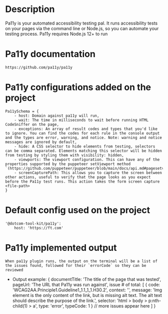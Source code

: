# Description 
 Pa11y is your automated accessibility testing pal. It runs accessibility tests on your pages via the command line or Node.js, so you can automate your testing process.
 Pa11y requires Node.js 12+ to run

# Pa11y documentation
 `https://github.com/pa11y/pa11y`

# Pa11y configurations added on the project
    Pa11ySchema = {
        - host: Domain against pa11y will run,
        - wait: The time in milliseconds to wait before running HTML CodeSniffer on the page,
        - exceptions: An array of result codes and types that you'd like to ignore. You can find the codes for each rule in the console output and the types are error, warning, and notice. Note: warning and notice messages are ignored by default,
        - hide: A CSS selector to hide elements from testing, selectors can be comma separated. Elements matching this selector will be hidden from testing by styling them with visibility: hidden,
        - viewports: The viewport configuration. This can have any of the properties supported by the puppeteer setViewport method `(https://github.com/puppeteer/puppeteer/blob/main/docs/api.md#pagesetviewportviewport),
        - screenCapturePath: This allows you to capture the screen between other actions, useful to verify that the page looks as you expect before the Pa11y test runs. This action takes the form screen capture <file-path>
    }

# Default config used on the project
    '@dotcom-tool-kit/pa11y':
        host: 'https://ft.com'

# Pa11y implemented output
    When pa11y plugin runs, the output on the terminal will be a list of the issues found, followed for their `errorCode` so they can be reviewed

- Output example: 
    {
        documentTitle: 'The title of the page that was tested',
        pageUrl: 'The URL that Pa11y was run against',
        issue # of total: [
            {
                code: 'WCAG2AA.Principle1.Guideline1_1.1_1_1.H30.2',
                context: '<a href="https://example.com/"><img src="example.jpg" alt=""/></a>',
                message: 'Img element is the only content of the link, but is missing alt text. The alt text should describe the purpose of the link.',
                selector: 'html > body > p:nth-child(1) > a',
                type: 'error',
                typeCode: 1
            }
            // more issues appear here
        ]
    }